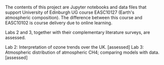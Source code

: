 The contents of this project are Jupyter notebooks and data files that support University of Edinburgh UG course EASC10127 (Earth's atmospheric composition). The difference between this course and EASC10102 is course delivery due to online learning. 

Labs 2 and 3, together with their complementary literature surveys, are assessed.

Lab 2: Interpretation of ozone trends over the UK. [assessed]
Lab 3: Atmospheric distribution of atmospheric CH4; comparing models with data. [assessed]
